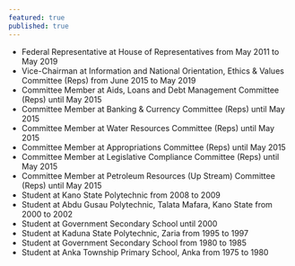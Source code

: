 ```yaml
---
featured: true
published: true
---
```

* Federal Representative at House of Representatives from May 2011 to May 2019
* Vice-Chairman at Information and National Orientation, Ethics & Values Committee (Reps) from June 2015 to May 2019
* Committee Member at Aids, Loans and Debt Management Committee (Reps) until May 2015
* Committee Member at Banking & Currency Committee (Reps) until May 2015
* Committee Member at Water Resources Committee (Reps) until May 2015
* Committee Member at Appropriations Committee (Reps) until May 2015
* Committee Member at Legislative Compliance Committee (Reps) until May 2015
* Committee Member at Petroleum Resources (Up Stream) Committee (Reps) until May 2015
* Student at Kano State Polytechnic from 2008 to 2009
* Student at Abdu Gusau Polytechnic, Talata Mafara, Kano State from 2000 to 2002
* Student at Government Secondary School until 2000
* Student at Kaduna State Polytechnic, Zaria from 1995 to 1997
* Student at Government Secondary School from 1980 to 1985
* Student at Anka Township Primary School, Anka from 1975 to 1980

